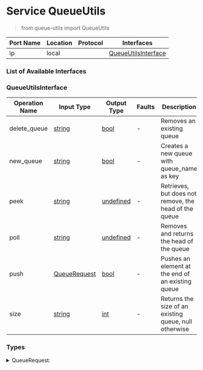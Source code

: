 <!-- markdownlint-disable -->
<!-- editorconfig-checker-disable -->
<!-- cSpell:disable -->

# Service QueueUtils

> from queue-utils import QueueUtils

| Port Name | Location | Protocol | Interfaces |
| --- | --- | --- | --- |
| ip | local | | <a href='#QueueUtilsInterface'>QueueUtilsInterface</a> |

### List of Available Interfaces

### QueueUtilsInterface

| Operation Name | Input Type | Output Type | Faults | Description |
| --- | --- | --- | --- | --- |
| delete_queue | <a href="#string">string</a> | <a href='#bool'>bool</a> | - | Removes an existing queue |
| new_queue | <a href="#string">string</a> | <a href='#bool'>bool</a> | - | Creates a new queue with queue_name as key |
| peek | <a href="#string">string</a> | <a href='#undefined'>undefined</a> | - | Retrieves, but does not remove, the head of the queue |
| poll | <a href="#string">string</a> | <a href='#undefined'>undefined</a> | - | Removes and returns the head of the queue |
| push | <a href="#QueueRequest">QueueRequest</a> | <a href='#bool'>bool</a> | - | Pushes an element at the end of an existing queue |
| size | <a href="#string">string</a> | <a href='#int'>int</a> | - | Returns the size of an existing queue, null otherwise |


### Types

<details>
<summary><span id="QueueRequest">QueueRequest: 
</span>
</summary>

##### Type Declaration
<pre>
void &#123;
&nbsp;&nbsp;queue_name[1,1]: string // 
&nbsp;&nbsp;element[1,1]: undefined // 
&#125;
</pre>
</details>
